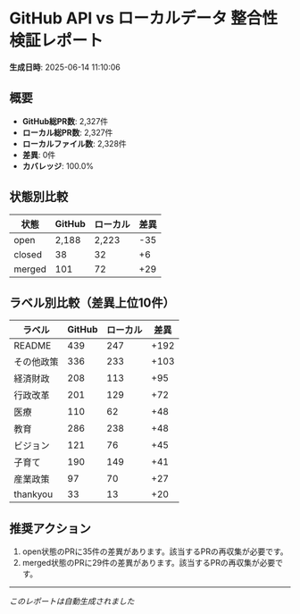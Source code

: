 # GitHub API vs ローカルデータ 整合性検証レポート

**生成日時**: 2025-06-14 11:10:06

## 概要

- **GitHub総PR数**: 2,327件
- **ローカル総PR数**: 2,327件
- **ローカルファイル数**: 2,328件
- **差異**: 0件
- **カバレッジ**: 100.0%

## 状態別比較

| 状態 | GitHub | ローカル | 差異 |
|------|--------|----------|------|
| open | 2,188 | 2,223 | -35 |
| closed | 38 | 32 | +6 |
| merged | 101 | 72 | +29 |

## ラベル別比較（差異上位10件）

| ラベル | GitHub | ローカル | 差異 |
|--------|--------|----------|------|
| README | 439 | 247 | +192 |
| その他政策 | 336 | 233 | +103 |
| 経済財政 | 208 | 113 | +95 |
| 行政改革 | 201 | 129 | +72 |
| 医療 | 110 | 62 | +48 |
| 教育 | 286 | 238 | +48 |
| ビジョン | 121 | 76 | +45 |
| 子育て | 190 | 149 | +41 |
| 産業政策 | 97 | 70 | +27 |
| thankyou | 33 | 13 | +20 |

## 推奨アクション

1. open状態のPRに35件の差異があります。該当するPRの再収集が必要です。
2. merged状態のPRに29件の差異があります。該当するPRの再収集が必要です。

---
*このレポートは自動生成されました*